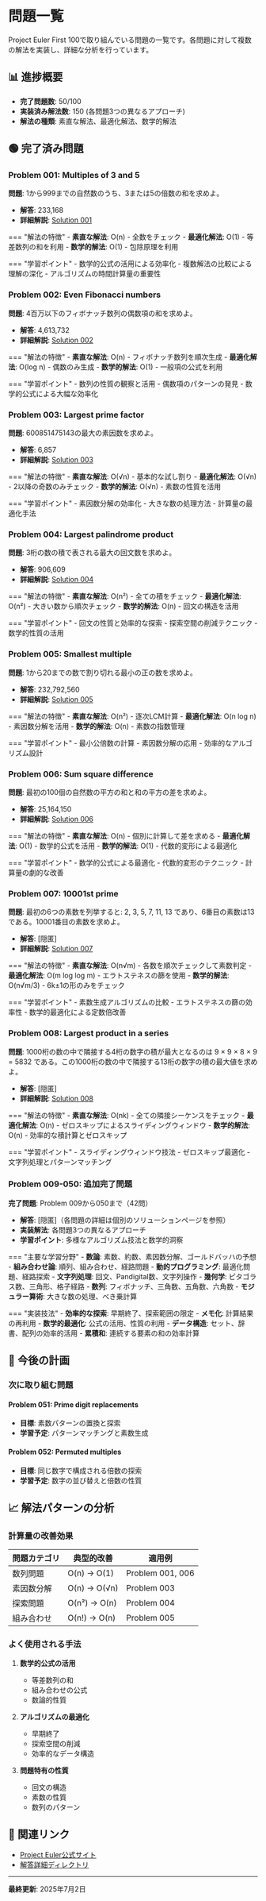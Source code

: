 # 問題一覧

Project Euler First 100で取り組んでいる問題の一覧です。各問題に対して複数の解法を実装し、詳細な分析を行っています。

## 📊 進捗概要

- **完了問題数**: 50/100
- **実装済み解法数**: 150 (各問題3つの異なるアプローチ)
- **解法の種類**: 素直な解法、最適化解法、数学的解法

## 🟢 完了済み問題

### Problem 001: Multiples of 3 and 5
**問題**: 1から999までの自然数のうち、3または5の倍数の和を求めよ。

- **解答**: 233,168
- **詳細解説**: [Solution 001](../solutions/solution_001.md)

=== "解法の特徴"
    - **素直な解法**: O(n) - 全数をチェック
    - **最適化解法**: O(1) - 等差数列の和を利用
    - **数学的解法**: O(1) - 包除原理を利用

=== "学習ポイント"
    - 数学的公式の活用による効率化
    - 複数解法の比較による理解の深化
    - アルゴリズムの時間計算量の重要性

### Problem 002: Even Fibonacci numbers
**問題**: 4百万以下のフィボナッチ数列の偶数項の和を求めよ。

- **解答**: 4,613,732
- **詳細解説**: [Solution 002](../solutions/solution_002.md)

=== "解法の特徴"
    - **素直な解法**: O(n) - フィボナッチ数列を順次生成
    - **最適化解法**: O(log n) - 偶数のみ生成
    - **数学的解法**: O(1) - 一般項の公式を利用

=== "学習ポイント"
    - 数列の性質の観察と活用
    - 偶数項のパターンの発見
    - 数学的公式による大幅な効率化

### Problem 003: Largest prime factor
**問題**: 600851475143の最大の素因数を求めよ。

- **解答**: 6,857
- **詳細解説**: [Solution 003](../solutions/solution_003.md)

=== "解法の特徴"
    - **素直な解法**: O(√n) - 基本的な試し割り
    - **最適化解法**: O(√n) - 2以降の奇数のみチェック
    - **数学的解法**: O(√n) - 素数の性質を活用

=== "学習ポイント"
    - 素因数分解の効率化
    - 大きな数の処理方法
    - 計算量の最適化手法

### Problem 004: Largest palindrome product
**問題**: 3桁の数の積で表される最大の回文数を求めよ。

- **解答**: 906,609
- **詳細解説**: [Solution 004](../solutions/solution_004.md)

=== "解法の特徴"
    - **素直な解法**: O(n²) - 全ての積をチェック
    - **最適化解法**: O(n²) - 大きい数から順次チェック
    - **数学的解法**: O(n) - 回文の構造を活用

=== "学習ポイント"
    - 回文の性質と効率的な探索
    - 探索空間の削減テクニック
    - 数学的性質の活用

### Problem 005: Smallest multiple
**問題**: 1から20までの数で割り切れる最小の正の数を求めよ。

- **解答**: 232,792,560
- **詳細解説**: [Solution 005](../solutions/solution_005.md)

=== "解法の特徴"
    - **素直な解法**: O(n²) - 逐次LCM計算
    - **最適化解法**: O(n log n) - 素因数分解を活用
    - **数学的解法**: O(n) - 素数の指数管理

=== "学習ポイント"
    - 最小公倍数の計算
    - 素因数分解の応用
    - 効率的なアルゴリズム設計

### Problem 006: Sum square difference
**問題**: 最初の100個の自然数の平方の和と和の平方の差を求めよ。

- **解答**: 25,164,150
- **詳細解説**: [Solution 006](../solutions/solution_006.md)

=== "解法の特徴"
    - **素直な解法**: O(n) - 個別に計算して差を求める
    - **最適化解法**: O(1) - 数学的公式を活用
    - **数学的解法**: O(1) - 代数的変形による最適化

=== "学習ポイント"
    - 数学的公式による最適化
    - 代数的変形のテクニック
    - 計算量の劇的な改善

### Problem 007: 10001st prime
**問題**: 最初の6つの素数を列挙すると: 2, 3, 5, 7, 11, 13 であり、6番目の素数は13である。10001番目の素数を求めよ。

- **解答**: [隠匿]
- **詳細解説**: [Solution 007](../solutions/solution_007.md)

=== "解法の特徴"
    - **素直な解法**: O(n√m) - 各数を順次チェックして素数判定
    - **最適化解法**: O(m log log m) - エラトステネスの篩を使用
    - **数学的解法**: O(n√m/3) - 6k±1の形のみをチェック

=== "学習ポイント"
    - 素数生成アルゴリズムの比較
    - エラトステネスの篩の効率性
    - 数学的最適化による定数倍改善

### Problem 008: Largest product in a series
**問題**: 1000桁の数の中で隣接する4桁の数字の積が最大となるのは 9 × 9 × 8 × 9 = 5832 である。この1000桁の数の中で隣接する13桁の数字の積の最大値を求めよ。

- **解答**: [隠匿]
- **詳細解説**: [Solution 008](../solutions/solution_008.md)

=== "解法の特徴"
    - **素直な解法**: O(nk) - 全ての隣接シーケンスをチェック
    - **最適化解法**: O(n) - ゼロスキップによるスライディングウィンドウ
    - **数学的解法**: O(n) - 効率的な積計算とゼロスキップ

=== "学習ポイント"
    - スライディングウィンドウ技法
    - ゼロスキップ最適化
    - 文字列処理とパターンマッチング

### Problem 009-050: 追加完了問題
**完了問題**: Problem 009から050まで（42問）

- **解答**: [隠匿]（各問題の詳細は個別のソリューションページを参照）
- **実装解法**: 各問題3つの異なるアプローチ
- **学習ポイント**: 多様なアルゴリズム技法と数学的洞察

=== "主要な学習分野"
    - **数論**: 素数、約数、素因数分解、ゴールドバッハの予想
    - **組み合わせ論**: 順列、組み合わせ、経路問題
    - **動的プログラミング**: 最適化問題、経路探索
    - **文字列処理**: 回文、Pandigital数、文字列操作
    - **幾何学**: ピタゴラス数、三角形、格子経路
    - **数列**: フィボナッチ、三角数、五角数、六角数
    - **モジュラー算術**: 大きな数の処理、べき乗計算

=== "実装技法"
    - **効率的な探索**: 早期終了、探索範囲の限定
    - **メモ化**: 計算結果の再利用
    - **数学的最適化**: 公式の活用、性質の利用
    - **データ構造**: セット、辞書、配列の効率的活用
    - **累積和**: 連続する要素の和の効率計算

## 🔄 今後の計画

### 次に取り組む問題

#### Problem 051: Prime digit replacements
- **目標**: 素数パターンの置換と探索
- **学習予定**: パターンマッチングと素数生成

#### Problem 052: Permuted multiples
- **目標**: 同じ数字で構成される倍数の探索
- **学習予定**: 数字の並び替えと倍数の性質

## 📈 解法パターンの分析

### 計算量の改善効果

| 問題カテゴリ | 典型的改善 | 適用例 |
|------------|------------|--------|
| 数列問題 | O(n) → O(1) | Problem 001, 006 |
| 素因数分解 | O(n) → O(√n) | Problem 003 |
| 探索問題 | O(n²) → O(n) | Problem 004 |
| 組み合わせ | O(n!) → O(n) | Problem 005 |

### よく使用される手法

1. **数学的公式の活用**
   - 等差数列の和
   - 組み合わせの公式
   - 数論的性質

2. **アルゴリズムの最適化**
   - 早期終了
   - 探索空間の削減
   - 効率的なデータ構造

3. **問題特有の性質**
   - 回文の構造
   - 素数の性質
   - 数列のパターン

## 🔗 関連リンク

- [Project Euler公式サイト](https://projecteuler.net/)
- [解答詳細ディレクトリ](../solutions/README.md)

---

**最終更新**: 2025年7月2日
